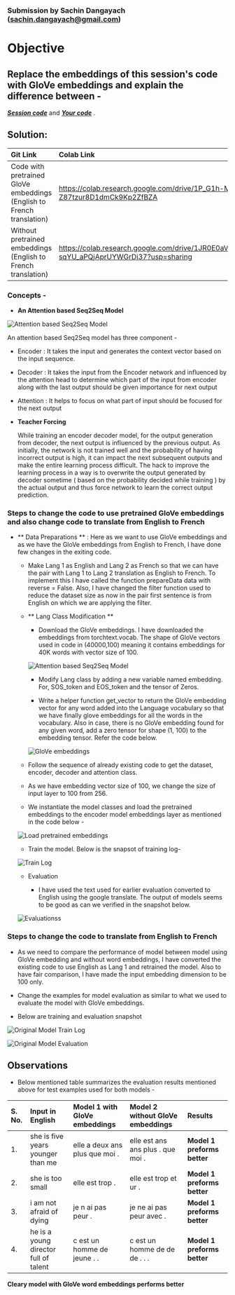 
### Submission by Sachin Dangayach (sachin.dangayach@gmail.com)

# Objective

## Replace the embeddings of this session's code with GloVe embeddings and explain the difference between -

***[Session code](https://colab.research.google.com/drive/19pMTnQlp6YItdmIuj5V3s9X7VR1W0sF9?usp=sharing)*** and ***[Your code](https://colab.research.google.com/drive/1P_G1h-M1-Z87tzur8D1dmCk9Kp2ZfBZA)*** .

## Solution:

| Git Link     | Colab Link     |
| :------------- | :------------- |
| Code with pretrained GloVe embeddings (English to French translation)      | https://colab.research.google.com/drive/1P_G1h-M1-Z87tzur8D1dmCk9Kp2ZfBZA |
| Without pretrained embeddings (English to French translation)      | https://colab.research.google.com/drive/1JR0E0aVHCd-sqYU_aPQjAprUYWGrDi37?usp=sharing |

### Concepts -

- **An Attention based Seq2Seq Model**

![Attention based Seq2Seq Model](https://github.com/SachinDangayach/END2.0/blob/main/Session10/images/i_1.PNG)

An attention based Seq2Seq model has three component -

  - Encoder : It takes the input and generates the context vector based on the input sequence.

  - Decoder : It takes the input from the Encoder network and influenced by the attention head to determine which part of the input from encoder along with the last output should be given importance for next output

  - Attention : It helps to focus on what part of input should be focused for the next output

- **Teacher Forcing**

  While training an encoder decoder model, for the output generation from decoder, the next output is influenced by the previous output. As initially, the network is not trained well and the probability of having incorrect output is high, it can impact the next subsequent outputs and make the entire learning process difficult. The hack to improve the learning process in a way is to overwrite the output generated by decoder sometime ( based on the probability decided while training ) by the actual output and thus force network to learn the correct output prediction.

### Steps to change the code to use pretrained GloVe embeddings and also change code to translate from English to French

  - ** Data Preparations ** : Here as we want to use GloVe embeddings and as we have the GloVe embeddings from English to French, I have done few changes in the exiting code.

    - Make Lang 1 as English and Lang 2 as French so that we can have the pair with Lang 1 to Lang 2 translation as English to French. To implement this I have called the function prepareData data with reverse = False. Also, I have changed the filter function used to reduce the dataset size as now in the pair first sentence is from English on which we are applying the filter.

    - ** Lang Class Modification **

      - Download the GloVe embeddings. I have downloaded the embeddings from torchtext.vocab. The shape of GloVe vectors used in code in (40000,100) meaning it contains embeddings for 40K words with vector size of 100.

      ![Attention based Seq2Seq Model](https://github.com/SachinDangayach/END2.0/blob/main/Session10/images/i_2.PNG)

      - Modify Lang class by adding a new variable named embedding. For, SOS_token and EOS_token and the tensor of Zeros.

      - Write a helper function get_vector to return the GloVe embedding vector for any word added into the Language vocabulary so that we have finally glove embeddings for all the words in the vocabulary. Also in case, there is no GloVe embedding found for any given word, add a zero tensor for shape (1, 100) to the embedding tensor. Refer the code below.

      ![GloVe embeddings](https://github.com/SachinDangayach/END2.0/blob/main/Session10/images/i_3.PNG)

    - Follow the sequence of already existing code to get the dataset, encoder, decoder and attention class.

    - As we have embedding vector size of 100, we change the size of input layer to 100 from 256.

    - We instantiate the model classes and load the pretrained embeddings to the encoder model embeddings layer as mentioned in the code below -

    ![Load pretrained embeddings](https://github.com/SachinDangayach/END2.0/blob/main/Session10/images/i_4.PNG)

    - Train the model. Below is the snapsot of training log-

    ![Train Log](https://github.com/SachinDangayach/END2.0/blob/main/Session10/images/i_5.PNG)

    - Evaluation

      - I have used the text used for earlier evaluation converted to English using the google translate. The output of models seems to be good as can we verified in the snapshot below.

    ![Evaluationss](https://github.com/SachinDangayach/END2.0/blob/main/Session10/images/i_6.PNG)


### Steps to change the code to translate from English to French

- As we need to compare the performance of model between model using GloVe embedding and without word embeddings, I have converted the existing code to use English as Lang 1 and retrained the model. Also to have fair comparison, I have made the input embedding dimension to be 100 only.

- Change the examples for model evaluation as similar to what we used to evaluate the model with GloVe embeddings.

- Below are training and evaluation snapshot

![Original Model Train Log](https://github.com/SachinDangayach/END2.0/blob/main/Session10/images/i_7.PNG)

![Original Model Evaluation](https://github.com/SachinDangayach/END2.0/blob/main/Session10/images/i_8.PNG)

## Observations

- Below mentioned table summarizes the evaluation results mentioned above for test examples used for both models -

| S. No. | Input in English    | Model 1 with GloVe embeddings    | Model 2 without GloVe embeddings     | Results    |
| :------------- | :------------- |:------------- |:------------- |:------------- |
| 1.      | she is five years younger than me | elle a deux ans plus que moi . <EOS> | elle est ans ans plus . que moi . <EOS> | **Model 1 preforms better** |
| 2.      | she is too small | elle est trop . <EOS> | elle est trop et ur . <EOS> | **Model 1 preforms better** |
| 3.      | i am not afraid of dying | je n ai pas peur . <EOS> | je ne ai pas peur avec . <EOS>| **Model 1 preforms better** |
| 4.      | he is a young director full of talent | c est un homme de jeune . . <EOS> | c est un homme de de de . . .| **Model 1 preforms better** |

**Cleary model with GloVe word embeddings performs better**
